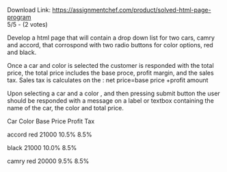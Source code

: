 Download Link: https://assignmentchef.com/product/solved-html-page-program
<br>
5/5 - (2 votes)

Develop a html page that will contain a drop down list for two cars, camry and accord, that corrospond with two radio buttons for color options, red and black.



Once a car and color is selected the customer is responded with the total price, the total price includes the base proce, profit margin, and the sales tax. Sales tax is calculates on the : net price=base price +profit amount

Upon selecting a car and a color , and then pressing submit button the user should be responded with a message on a label or textbox containing the name of the car, the color and total price.

Car Color Base Price Profit Tax

accord red 21000 10.5% 8.5%

black 21000 10.0% 8.5%

camry red 20000 9.5% 8.5%